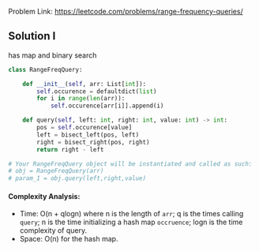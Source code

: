 Problem Link: https://leetcode.com/problems/range-frequency-queries/



## Solution I
has map and binary search

```python
class RangeFreqQuery:

    def __init__(self, arr: List[int]):
        self.occurence = defaultdict(list)
        for i in range(len(arr)):
            self.occurence[arr[i]].append(i)

    def query(self, left: int, right: int, value: int) -> int:
        pos = self.occurence[value]
        left = bisect_left(pos, left)
        right = bisect_right(pos, right)
        return right - left

# Your RangeFreqQuery object will be instantiated and called as such:
# obj = RangeFreqQuery(arr)
# param_1 = obj.query(left,right,value)
```

#### Complexity Analysis:
- Time: O(n + qlogn) where n is the length of `arr`; q is the times calling `query`; n is the time initializing a hash map `occruence`; logn is the time complexity of query.
- Space: O(n) for the hash map.